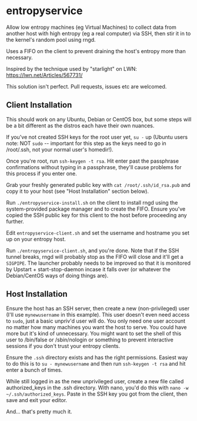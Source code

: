 entropyservice
==============

Allow low entropy machines (eg Virtual Machines) to collect data from another host with high entropy (eg a real computer) via SSH, then stir it in to the kernel's random pool using rngd.

Uses a FIFO on the client to prevent draining the host's entropy more than necessary.

Inspired by the technique used by "starlight" on LWN: https://lwn.net/Articles/567731/

This solution isn't perfect. Pull requests, issues etc are welcomed.


Client Installation
-------------------

This should work on any Ubuntu, Debian or CentOS box, but some steps will be a bit different as the distros each have their own nuances.

If you've not created SSH keys for the root user yet, `su -` up (Ubuntu users note: NOT `sudo` -- important for this step as the keys need to go in /root/.ssh, not your normal user's homedir!).

Once you're root, run `ssh-keygen -t rsa`. Hit enter past the passphrase confirmations without typing in a passphrase, they'll cause problems for this process if you enter one.

Grab your freshly generated public key with `cat /root/.ssh/id_rsa.pub` and copy it to your host (see "Host Installation" section below).

Run `./entropyservice-install.sh` on the client to install rngd using the system-provided package manager and to create the FIFO. Ensure you've copied the SSH public key for this client to the host before proceeding any further.

Edit `entropyservice-client.sh` and set the username and hostname you set up on your entropy host.

Run `./entropyservice-client.sh`, and you're done. Note that if the SSH tunnel breaks, rngd will probably stop as the FIFO will close and it'll get a `SIGPIPE`. The launcher probably needs to be improved so that it is monitored by Upstart + start-stop-daemon incase it falls over (or whatever the Debian/CentOS ways of doing things are).


Host Installation
-----------------

Ensure the host has an SSH server, then create a new (non-privileged) user (I'll use `mynewusername` in this example). This user doesn't even need access to `sudo`, just a basic unpriv'd user will do. You only need one user account no matter how many machines you want the host to serve. You could have more but it's kind of unnecessary. You might want to set the shell of this user to /bin/false or /sbin/nologin or something to prevent interactive sessions if you don't trust your entropy clients.

Ensure the `.ssh` directory exists and has the right permissions. Easiest way to do this is to `su - mynewusername` and then run `ssh-keygen -t rsa` and hit enter a bunch of times.

While still logged in as the new unprivileged user, create a new file called authorized_keys in the .ssh directory. With nano, you'd do this with `nano -w ~/.ssh/authorized_keys`. Paste in the SSH key you got from the client, then save and exit your editor.

And... that's pretty much it.